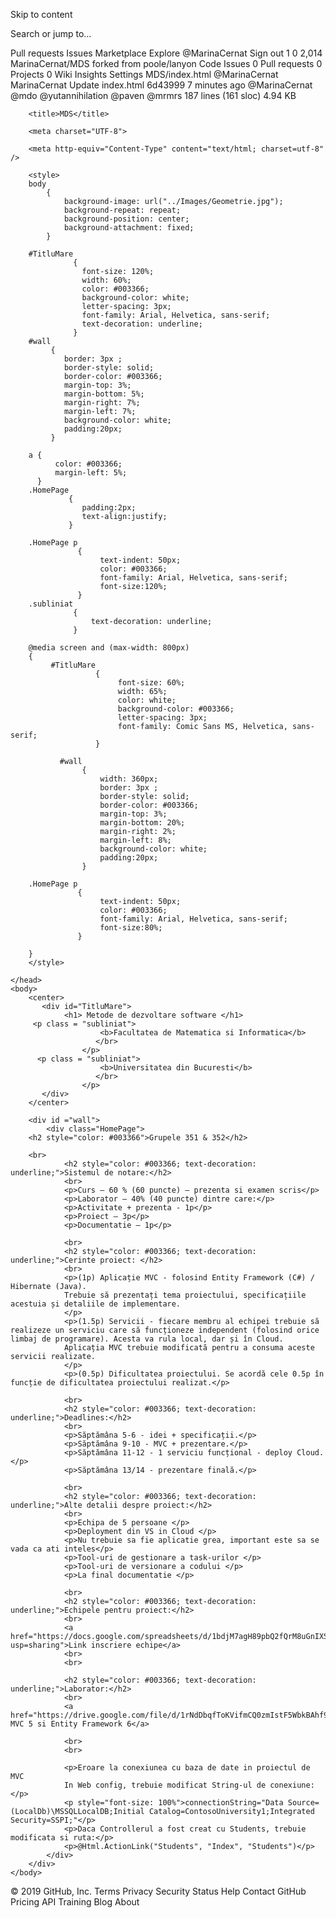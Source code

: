 Skip to content
 
Search or jump to…

Pull requests
Issues
Marketplace
Explore
 @MarinaCernat Sign out
1
0 2,014 MarinaCernat/MDS
forked from poole/lanyon
 Code  Issues 0  Pull requests 0  Projects 0  Wiki  Insights  Settings
MDS/index.html
@MarinaCernat MarinaCernat Update index.html
6d43999  7 minutes ago
@MarinaCernat @mdo @yutannihilation @paven @mrmrs
187 lines (161 sloc)  4.94 KB
    
<!DOCTYPE html>
<html>
	<head>
	
		<title>MDS</title>
		
		<meta charset="UTF-8">
	
        <meta http-equiv="Content-Type" content="text/html; charset=utf-8" />
		
		<style>
		body
			{ 
				background-image: url("../Images/Geometrie.jpg");
				background-repeat: repeat;
				background-position: center;
				background-attachment: fixed;
			}
			
		#TitluMare 
				  {
					font-size: 120%;
					width: 60%;
					color: #003366;
					background-color: white;
					letter-spacing: 3px; 
					font-family: Arial, Helvetica, sans-serif;
					text-decoration: underline;
				  }
		#wall 
			 {  
				border: 3px ;
				border-style: solid;
				border-color: #003366;
				margin-top: 3%;
				margin-bottom: 5%;
				margin-right: 7%;
				margin-left: 7%;
				background-color: white;
				padding:20px;
			 }
			 
		a {
			  color: #003366;
			  margin-left: 5%;
		  }
		.HomePage
				 { 
					padding:2px;
					text-align:justify;
				 }
				 
		.HomePage p 
				   {
						text-indent: 50px;
						color: #003366;
						font-family: Arial, Helvetica, sans-serif;
						font-size:120%;
				   }	
		.subliniat
				  {
					  text-decoration: underline;
				  }			  
				   
		@media screen and (max-width: 800px) 
		{	
			 #TitluMare 
					   {
							font-size: 60%;
							width: 65%;
							color: white;
							background-color: #003366;
							letter-spacing: 3px; 
							font-family: Comic Sans MS, Helvetica, sans-serif;
					   }
			
			   #wall
					{
						width: 360px;
						border: 3px ;
						border-style: solid;
						border-color: #003366;
						margin-top: 3%;
						margin-bottom: 20%;
						margin-right: 2%;
						margin-left: 8%;
						background-color: white;
						padding:20px;
					} 
					
		.HomePage p 
				   {
						text-indent: 50px;
						color: #003366;
						font-family: Arial, Helvetica, sans-serif;
						font-size:80%;
				   }	
			
		}
		</style>
		
	</head>
	<body>
		<center>
		   <div id="TitluMare">
				<h1> Metode de dezvoltare software </h1>
         <p class = "subliniat">
						<b>Facultatea de Matematica si Informatica</b> 
					   </br>							 
					</p>
          <p class = "subliniat">
						<b>Universitatea din Bucuresti</b> 
					   </br>							 
					</p>
		   </div>
		</center>
			
		<div id ="wall">
			<div class="HomePage">
        <h2 style="color: #003366">Grupele 351 & 352</h2>
        
        <br>
				<h2 style="color: #003366; text-decoration: underline;">Sistemul de notare:</h2>
				<br>
				<p>Curs – 60 % (60 puncte) – prezenta si examen scris</p>
				<p>Laborator – 40% (40 puncte) dintre care:</p>
				<p>Activitate + prezenta - 1p</p>
				<p>Proiect – 3p</p>
				<p>Documentatie – 1p</p>

				<br>
				<h2 style="color: #003366; text-decoration: underline;">Cerinte proiect: </h2>
				<br>
				<p>(1p) Aplicație MVC - folosind Entity Framework (C#) / Hibernate (Java). 
				Trebuie să prezentați tema proiectului, specificațiile acestuia și detaliile de implementare.
				</p>
				<p>(1.5p) Servicii - fiecare membru al echipei trebuie să realizeze un serviciu care să funcționeze independent (folosind orice limbaj de programare). Acesta va rula local, dar și în Cloud. 
				Aplicația MVC trebuie modificată pentru a consuma aceste servicii realizate.
				</p>
				<p>(0.5p) Dificultatea proiectului. Se acordă cele 0.5p în funcție de dificultatea proiectului realizat.</p>

				<br>
				<h2 style="color: #003366; text-decoration: underline;">Deadlines:</h2>
				<br>
				<p>Săptămâna 5-6 - idei + specificații.</p>
				<p>Săptămâna 9-10 - MVC + prezentare.</p>
				<p>Săptămâna 11-12 - 1 serviciu funcțional - deploy Cloud.</p>
				<p>Săptămâna 13/14 - prezentare finală.</p>

				<br>
				<h2 style="color: #003366; text-decoration: underline;">Alte detalii despre proiect:</h2>
				<br>
				<p>Echipa de 5 persoane </p>
				<p>Deployment din VS in Cloud </p>
				<p>Nu trebuie sa fie aplicatie grea, important este sa se vada ca ati inteles</p>
				<p>Tool-uri de gestionare a task-urilor </p>
				<p>Tool-uri de versionare a codului </p>
				<p>La final documentatie </p>

				<br>
				<h2 style="color: #003366; text-decoration: underline;">Echipele pentru proiect:</h2>
				<br>
				<a  href="https://docs.google.com/spreadsheets/d/1bdjM7agH89pbQ2fQrM8uGnIXSv_mgoG5OhRntwJ3iqs/edit?usp=sharing">Link inscriere echipe</a>
				<br>
				<br>

				<h2 style="color: #003366; text-decoration: underline;">Laborator:</h2>
				<br>
				<a href="https://drive.google.com/file/d/1rNdDbqfToKVifmCQ0zmIstF5WbkBAhf9/view">Tutorial MVC 5 si Entity Framework 6</a>

				<br>
				<br>

				<p>Eroare la conexiunea cu baza de date in proiectul de MVC
				In Web config, trebuie modificat String-ul de conexiune: </p> 
				<p style="font-size: 100%">connectionString="Data Source=(LocalDb)\MSSQLLocalDB;Initial Catalog=ContosoUniversity1;Integrated Security=SSPI;"</p> 
				<p>Daca Controllerul a fost creat cu Students, trebuie modificata si ruta:</p> 
				<p>@Html.ActionLink("Students", "Index", "Students")</p>
			</div>
		</div>
	</body>
</html>
© 2019 GitHub, Inc.
Terms
Privacy
Security
Status
Help
Contact GitHub
Pricing
API
Training
Blog
About
